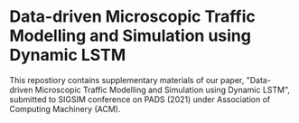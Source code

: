 # Data-driven Microscopic Traffic Modelling and Simulation using Dynamic LSTM
This repostiory contains supplementary materials of our paper, "Data-driven Microscopic Traffic Modelling and Simulation using Dynamic LSTM", submitted to SIGSIM conference on PADS (2021) under Association of Computing Machinery (ACM).
